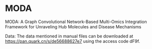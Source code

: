 # MODA
MODA: A Graph Convolutional Network-Based Multi-Omics Integration Framework for Unraveling Hub Molecules and Disease Mechanisms

Data: The data mentioned in manual files can be downloaded at https://pan.quark.cn/s/de56688627e7 using the access code dF9f.
